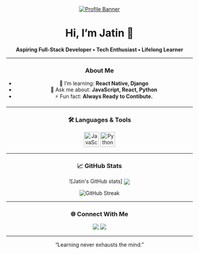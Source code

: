 <!--
    README for Jatin’s GitHub Profile
    Replace placeholders (in ALL CAPS) with your actual info
-->

<div align="center">


[![Profile Banner](https://imgs.search.brave.com/0g5PBTm9GIjhO8K1lyC5nGES5TdyykSFe-5NmJWgvjU/rs:fit:860:0:0:0/g:ce/aHR0cHM6Ly93d3cu/Y3JlYXRpdmUtdGlt/LmNvbS9ibG9nL2Nv/bnRlbnQvaW1hZ2Vz/L3NpemUvdzk2MC8y/MDIxLzEwL0dpdGh1/Yi1wcm9maWxlLTEu/anBn)](www.linkedin.com/in/jatin-raikwar-4b40b536b)


# Hi, I’m **Jatin** 👋  
**Aspiring Full-Stack Developer • Tech Enthusiast • Lifelong Learner**

---

### About Me  
- 🌱 I’m learning: **React Native, Django**  
- 💬 Ask me about: **JavaScript, React, Python**  
- ⚡ Fun fact: **Always Ready to Contibute.**  

---

### 🛠 Languages & Tools

<p>
  <img alt="JavaScript" src="https://skillicons.dev/icons?i=js,ts,react,nodejs,react-native,html,css" height="40" />
  <img alt="Python" src="https://skillicons.dev/icons?i=python" height="40" />
</p>

---

### 📈 GitHub Stats

<p>
 ![Jatin's GitHub stats] <img align="center" src="https://github-readme-stats.vercel.app/api?username=jatin2602&show_icons=true&theme=radical"
 />
</p>
<p>
  <img align="center" src="https://github-readme-streak-stats.herokuapp.com/?user=jatin2602&theme=radical" alt="GitHub Streak" />
</p>

---

### 🌐 Connect With Me

<p>
  <a href="www.linkedin.com/in/jatin-raikwar-4b40b536b/"><img src="https://img.shields.io/badge/LinkedIn-Profile-blue?style=for-the-badge&logo=linkedin&logoColor=white"></a>
  <a href="mailto:raijatin2006@gmail.com"><img src="https://img.shields.io/badge/Email-raijatin2006@gmail.com-red?style=for-the-badge&logo=gmail&logoColor=white"></a>
</p>

---

<p align="center">“Learning never exhausts the mind.”</p>

</div>
